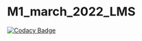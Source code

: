 # M1_march_2022_LMS

[![Codacy Badge](https://app.codacy.com/project/badge/Grade/61edb5de3731463d96760a0becf12b92)](https://www.codacy.com/gh/Sachinkudawale/M1_march_2022_LMS/dashboard?utm_source=github.com&amp;utm_medium=referral&amp;utm_content=Sachinkudawale/M1_march_2022_LMS&amp;utm_campaign=Badge_Grade)
